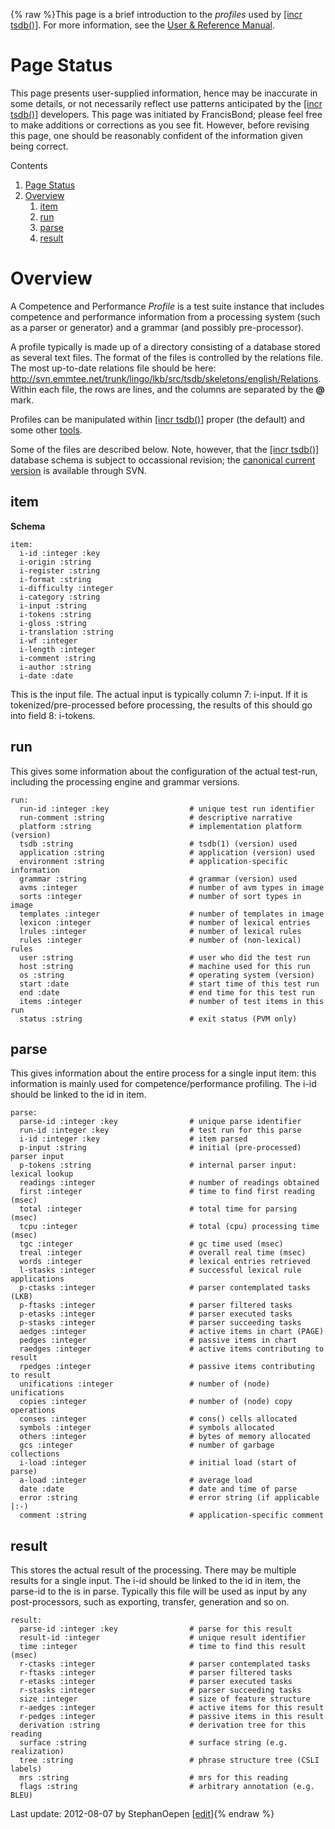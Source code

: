 {% raw %}This page is a brief introduction to the *profiles* used by [\[incr
tsdb()\]](http://www.delph-in.net/itsdb). For more information, see the
[User & Reference
Manual](http://www.delph-in.net/itsdb/publications/manual.pdf).

# Page Status

This page presents user-supplied information, hence may be inaccurate in
some details, or not necessarily reflect use patterns anticipated by the
[\[incr tsdb()\]](http://www.delph-in.net/itsdb) developers. This page
was initiated by FrancisBond; please feel free to make
additions or corrections as you see fit. However, before revising this
page, one should be reasonably confident of the information given being
correct.

Contents

1. [Page Status](https://blog.inductorsoftware.com/docsproto/tools/ItsdbProfile)
2. [Overview](https://blog.inductorsoftware.com/docsproto/tools/ItsdbProfile)
   1. [item](https://blog.inductorsoftware.com/docsproto/tools/ItsdbProfile)
   2. [run](https://blog.inductorsoftware.com/docsproto/tools/ItsdbProfile)
   3. [parse](https://blog.inductorsoftware.com/docsproto/tools/ItsdbProfile)
   4. [result](https://blog.inductorsoftware.com/docsproto/tools/ItsdbProfile)

# Overview

A Competence and Performance *Profile* is a test suite instance that
includes competence and performance information from a processing system
(such as a parser or generator) and a grammar (and possibly
pre-processor).

A profile typically is made up of a directory consisting of a database
stored as several text files. The format of the files is controlled by
the relations file. The most up-to-date relations file should be here:
<http://svn.emmtee.net/trunk/lingo/lkb/src/tsdb/skeletons/english/Relations>.
Within each file, the rows are lines, and the columns are separated by
the **@** mark.

Profiles can be manipulated within [\[incr
tsdb()\]](http://www.delph-in.net/itsdb) proper (the default) and some
other [tools](https://blog.inductorsoftware.com/docsproto/tools/ToolsTop).

Some of the files are described below. Note, however, that the [\[incr
tsdb()\]](http://www.delph-in.net/itsdb) database schema is subject to
occassional revision; the [canonical current
version](http://svn.emmtee.net/trunk/lingo/lkb/src/tsdb/skeletons/english/Relations)
is available through SVN.

## item

**Schema**

    item:
      i-id :integer :key
      i-origin :string
      i-register :string
      i-format :string
      i-difficulty :integer
      i-category :string
      i-input :string
      i-tokens :string
      i-gloss :string
      i-translation :string
      i-wf :integer
      i-length :integer
      i-comment :string
      i-author :string
      i-date :date

This is the input file. The actual input is typically column 7: i-input.
If it is tokenized/pre-processed before processing, the results of this
should go into field 8: i-tokens.

## run

This gives some information about the configuration of the actual
test-run, including the processing engine and grammar versions.

    run:
      run-id :integer :key                  # unique test run identifier
      run-comment :string                   # descriptive narrative
      platform :string                      # implementation platform (version)
      tsdb :string                          # tsdb(1) (version) used
      application :string                   # application (version) used
      environment :string                   # application-specific information
      grammar :string                       # grammar (version) used
      avms :integer                         # number of avm types in image
      sorts :integer                        # number of sort types in image
      templates :integer                    # number of templates in image
      lexicon :integer                      # number of lexical entries
      lrules :integer                       # number of lexical rules
      rules :integer                        # number of (non-lexical) rules
      user :string                          # user who did the test run
      host :string                          # machine used for this run
      os :string                            # operating system (version)
      start :date                           # start time of this test run
      end :date                             # end time for this test run
      items :integer                        # number of test items in this run
      status :string                        # exit status (PVM only)

## parse

This gives information about the entire process for a single input item:
this information is mainly used for competence/performance profiling.
The i-id should be linked to the id in item.

    parse:
      parse-id :integer :key                # unique parse identifier
      run-id :integer :key                  # test run for this parse
      i-id :integer :key                    # item parsed
      p-input :string                       # initial (pre-processed) parser input
      p-tokens :string                      # internal parser input: lexical lookup
      readings :integer                     # number of readings obtained
      first :integer                        # time to find first reading (msec)
      total :integer                        # total time for parsing (msec)
      tcpu :integer                         # total (cpu) processing time (msec)
      tgc :integer                          # gc time used (msec)
      treal :integer                        # overall real time (msec)
      words :integer                        # lexical entries retrieved
      l-stasks :integer                     # successful lexical rule applications
      p-ctasks :integer                     # parser contemplated tasks (LKB)
      p-ftasks :integer                     # parser filtered tasks
      p-etasks :integer                     # parser executed tasks
      p-stasks :integer                     # parser succeeding tasks
      aedges :integer                       # active items in chart (PAGE)
      pedges :integer                       # passive items in chart
      raedges :integer                      # active items contributing to result
      rpedges :integer                      # passive items contributing to result
      unifications :integer                 # number of (node) unifications
      copies :integer                       # number of (node) copy operations
      conses :integer                       # cons() cells allocated
      symbols :integer                      # symbols allocated
      others :integer                       # bytes of memory allocated
      gcs :integer                          # number of garbage collections
      i-load :integer                       # initial load (start of parse)
      a-load :integer                       # average load
      date :date                            # date and time of parse
      error :string                         # error string (if applicable |:-)
      comment :string                       # application-specific comment

## result

This stores the actual result of the processing. There may be multiple
results for a single input. The i-id should be linked to the id in item,
the parse-id to the is in parse. Typically this file will be used as
input by any post-processors, such as exporting, transfer, generation
and so on.

    result:
      parse-id :integer :key                # parse for this result
      result-id :integer                    # unique result identifier
      time :integer                         # time to find this result (msec)
      r-ctasks :integer                     # parser contemplated tasks
      r-ftasks :integer                     # parser filtered tasks
      r-etasks :integer                     # parser executed tasks
      r-stasks :integer                     # parser succeeding tasks
      size :integer                         # size of feature structure
      r-aedges :integer                     # active items for this result
      r-pedges :integer                     # passive items in this result
      derivation :string                    # derivation tree for this reading
      surface :string                       # surface string (e.g. realization)
      tree :string                          # phrase structure tree (CSLI labels)
      mrs :string                           # mrs for this reading
      flags :string                         # arbitrary annotation (e.g. BLEU)

Last update: 2012-08-07 by StephanOepen [[edit](https://github.com/delph-in/docs/wiki/ItsdbProfile/_edit)]{% endraw %}